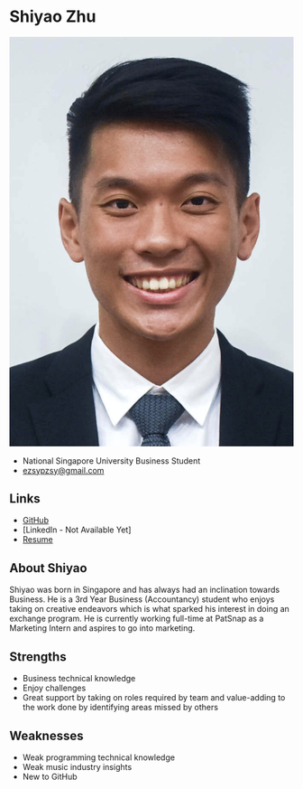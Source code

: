 # Shiyao Zhu

![Shiyao Zhu Profile](./shiyao.png)

- National Singapore University Business Student
- ezsypzsy@gmail.com

## Links

- [GitHub](https://github.com/ezsypzsy)
- [LinkedIn - Not Available Yet]
- [Resume](https://docs.google.com/document/d/1edx17KdNhVRBz4KXTFng2doGFfLVfgpvCH6K6W7I0bw/edit?usp=sharing)

## About Shiyao

Shiyao was born in Singapore and has always had an inclination towards Business. He is a 3rd Year Business (Accountancy) student who enjoys taking on creative endeavors which is what sparked his interest in doing an exchange program. He is currently working full-time at PatSnap as a Marketing Intern and aspires to go into marketing.

## Strengths

- Business technical knowledge
- Enjoy challenges
- Great support by taking on roles required by team and value-adding to the work done by identifying areas missed by others

## Weaknesses

- Weak programming technical knowledge
- Weak music industry insights
- New to GitHub
